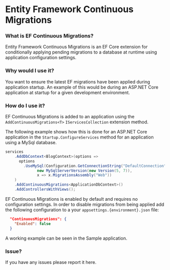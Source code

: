 # Entity Framework Continuous Migrations

### What is EF Continuous Migrations?

Entity Framework Continuous Migrations is an EF Core extension for conditionally applying pending migrations to a database at runtime using application configuration settings.

### Why would I use it?

You want to ensure the latest EF migrations have been applied during application startup. An example of this would be during an ASP.NET Core application at startup for a given development environment.

### How do I use it?

EF Continuous Migrations is added to an application using the `AddContinuousMigrations<T>` `IServicesCollection` extension method.

The following example shows how this is done for an ASP.NET Core application in the `Startup.ConfigureServices` method for an application using a MySql database.

```csharp
services
    .AddDbContext<BlogContext>(options =>
      options
        .UseMySql(Configuration.GetConnectionString("DefaultConnection"),
              new MySqlServerVersion(new Version(5, 7)),
              x => x.MigrationsAssembly("Web"))
    )
    .AddContinuousMigrations<ApplicationDbContext>()
    .AddControllersWithViews();
```

EF Continuous Migrations is enabled by default and requires no configuration settings. In order to disable migrations from being applied add the following configuration to a your `appsettings.{environment}.json` file:

```json
  "ContinuousMigrations": {
    "Enabled": false
  }
```

A working example can be seen in the Sample application.

### Issue?

If you have any issues please report it here.
